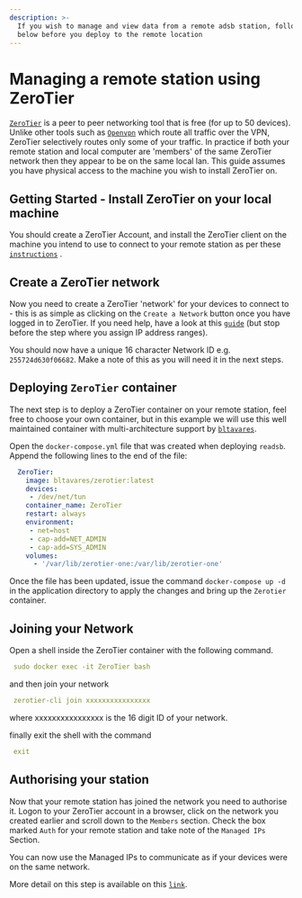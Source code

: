 ```yaml
---
description: >-
  If you wish to manage and view data from a remote adsb station, follow the steps
  below before you deploy to the remote location
---
```


# Managing a remote station using ZeroTier

[`ZeroTier`](https://www.zerotier.com/) is a peer to peer networking tool that is free (for up to 50 devices). Unlike other tools such as [`Openvpn`](https://openvpn.net/) which route all traffic over the VPN, ZeroTier selectively routes only some of your traffic. In practice if both your remote station and local computer are 'members' of the same ZeroTier network then they appear to be on the same local lan. This guide assumes you have physical access to the machine you wish to install ZeroTier on.

## Getting Started - Install ZeroTier on your local machine

You should create a ZeroTier Account, and install the ZeroTier client on the machine you intend to use to connect to your remote station as per these [`instructions`](https://www.zerotier.com/download/) .

## Create a ZeroTier network

Now you need to create a ZeroTier 'network' for your devices to connect to - this is as simple as clicking on the `Create a Network` button once you have logged in to ZeroTier. If you need help, have a look at this [`guide`](https://www.stratospherix.com/support/setupvpn_01.php) (but stop before the step where you assign IP address ranges).

You should now have a unique 16 character Network ID e.g. `255724d630f06682`. Make a note of this as you will need it in the next steps.

## Deploying `ZeroTier` container

The next step is to deploy a ZeroTier container on your remote station, feel free to choose your own container, but in this example we will use this well maintained container with multi-architecture support by [`bltavares`](https://hub.docker.com/r/bltavares/zerotier).

Open the `docker-compose.yml` file that was created when deploying `readsb`. Append the following lines to the end of the file:

```yaml
  ZeroTier:
    image: bltavares/zerotier:latest
    devices:
     - /dev/net/tun
    container_name: ZeroTier
    restart: always
    environment:
     - net=host
     - cap-add=NET_ADMIN
     - cap-add=SYS_ADMIN
    volumes:
      - '/var/lib/zerotier-one:/var/lib/zerotier-one'
```

Once the file has been updated, issue the command `docker-compose up -d` in the application directory to apply the changes and bring up the `Zerotier` container.

## Joining your Network

Open a shell inside the ZeroTier container with the following command.

```yaml
 sudo docker exec -it ZeroTier bash
```
and then join your network

```yaml
 zerotier-cli join xxxxxxxxxxxxxxxx
```
where xxxxxxxxxxxxxxxx is the 16 digit ID of your network.

finally exit the shell with the command

```yaml
 exit
```

## Authorising your station

Now that your remote station has joined the network you need to authorise it. Logon to your ZeroTier account in a browser, click on the network you created earlier and scroll down to the `Members` section. Check the box marked `Auth` for your remote station and take note of the `Managed IPs` Section.

You can now use the Managed IPs to communicate as if your devices were on the same network.

More detail on this step is available on this [`link`](https://zerotier.atlassian.net/wiki/spaces/SD/pages/8454145/Getting+Started+with+ZeroTier).

